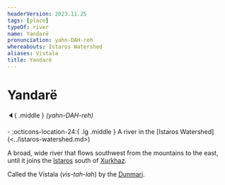 ```yaml
---
headerVersion: 2023.11.25
tags: [place]
typeOf: river
name: Yandarë
pronunciation: yahn-DAH-reh
whereabouts: Istaros Watershed
aliases: Vistala
title: Yandarë
---
```

# Yandarë
:speaker:{ .middle } *(yahn-DAH-reh)*  
<div class="grid cards ext-narrow-margin ext-one-column" markdown>
-    :octicons-location-24:{ .lg .middle } A river in the [Istaros Watershed](<../istaros-watershed.md>)  
</div>


A broad, wide river that flows southwest from the mountains to the east, until it joins the [Istaros](<./istaros.md>) south of [Xurkhaz](<../xurkhaz/xurkhaz.md>). 

Called the Vistala (*vis-tah-lah*) by the [Dunmari](<../../greater-dunmar/realms/dunmar/dunmar.md>). 

